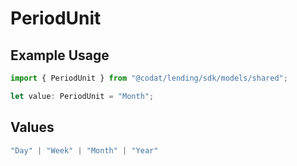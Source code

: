 # PeriodUnit

## Example Usage

```typescript
import { PeriodUnit } from "@codat/lending/sdk/models/shared";

let value: PeriodUnit = "Month";
```

## Values

```typescript
"Day" | "Week" | "Month" | "Year"
```
